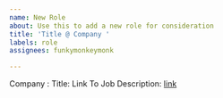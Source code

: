 ```yaml
---
name: New Role
about: Use this to add a new role for consideration
title: 'Title @ Company '
labels: role
assignees: funkymonkeymonk

---
```


Company : 
Title: 
Link To Job Description: [link]()
